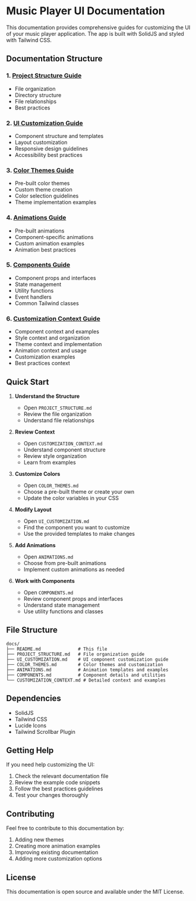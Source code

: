# Music Player UI Documentation

This documentation provides comprehensive guides for customizing the UI of your music player application. The app is built with SolidJS and styled with Tailwind CSS.

## Documentation Structure

### 1. [Project Structure Guide](PROJECT_STRUCTURE.md)
- File organization
- Directory structure
- File relationships
- Best practices

### 2. [UI Customization Guide](UI_CUSTOMIZATION.md)
- Component structure and templates
- Layout customization
- Responsive design guidelines
- Accessibility best practices

### 3. [Color Themes Guide](COLOR_THEMES.md)
- Pre-built color themes
- Custom theme creation
- Color selection guidelines
- Theme implementation examples

### 4. [Animations Guide](ANIMATIONS.md)
- Pre-built animations
- Component-specific animations
- Custom animation examples
- Animation best practices

### 5. [Components Guide](COMPONENTS.md)
- Component props and interfaces
- State management
- Utility functions
- Event handlers
- Common Tailwind classes

### 6. [Customization Context Guide](CUSTOMIZATION_CONTEXT.md)
- Component context and examples
- Style context and organization
- Theme context and implementation
- Animation context and usage
- Customization examples
- Best practices context

## Quick Start

1. **Understand the Structure**
   - Open `PROJECT_STRUCTURE.md`
   - Review the file organization
   - Understand file relationships

2. **Review Context**
   - Open `CUSTOMIZATION_CONTEXT.md`
   - Understand component structure
   - Review style organization
   - Learn from examples

3. **Customize Colors**
   - Open `COLOR_THEMES.md`
   - Choose a pre-built theme or create your own
   - Update the color variables in your CSS

4. **Modify Layout**
   - Open `UI_CUSTOMIZATION.md`
   - Find the component you want to customize
   - Use the provided templates to make changes

5. **Add Animations**
   - Open `ANIMATIONS.md`
   - Choose from pre-built animations
   - Implement custom animations as needed

6. **Work with Components**
   - Open `COMPONENTS.md`
   - Review component props and interfaces
   - Understand state management
   - Use utility functions and classes

## File Structure

```
docs/
├── README.md              # This file
├── PROJECT_STRUCTURE.md   # File organization guide
├── UI_CUSTOMIZATION.md    # UI component customization guide
├── COLOR_THEMES.md        # Color themes and customization
├── ANIMATIONS.md          # Animation templates and examples
├── COMPONENTS.md          # Component details and utilities
└── CUSTOMIZATION_CONTEXT.md # Detailed context and examples
```

## Dependencies

- SolidJS
- Tailwind CSS
- Lucide Icons
- Tailwind Scrollbar Plugin

## Getting Help

If you need help customizing the UI:

1. Check the relevant documentation file
2. Review the example code snippets
3. Follow the best practices guidelines
4. Test your changes thoroughly

## Contributing

Feel free to contribute to this documentation by:

1. Adding new themes
2. Creating more animation examples
3. Improving existing documentation
4. Adding more customization options

## License

This documentation is open source and available under the MIT License. 